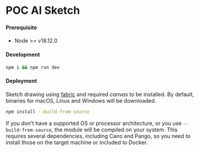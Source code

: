 # POC AI Sketch

#### Prerequisite

- Node >= v18.12.0

#### Development

```bash
npm i && npm run dev
```

#### Deployment

Sketch drawing using [fabric](https://fabricjs.com/) and required _canvas_ to be installed. By default, binaries for macOS, Linux and Windows will be downloaded.

```bash
npm install --build-from-source
```

If you don't have a supported OS or processor architecture, or you use `--build-from-source`, the module will be compiled on your system. This requires several dependencies, including Cairo and Pango, so you need to install those on the target machine or included to Docker.
